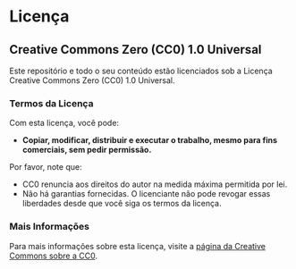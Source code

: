 # Licença

## Creative Commons Zero (CC0) 1.0 Universal

Este repositório e todo o seu conteúdo estão licenciados sob a Licença Creative Commons Zero (CC0) 1.0 Universal.

### Termos da Licença

Com esta licença, você pode:

- **Copiar, modificar, distribuir e executar o trabalho, mesmo para fins comerciais, sem pedir permissão.**

Por favor, note que:

- CC0 renuncia aos direitos do autor na medida máxima permitida por lei.
- Não há garantias fornecidas. O licenciante não pode revogar essas liberdades desde que você siga os termos da licença.

### Mais Informações

Para mais informações sobre esta licença, visite a [página da Creative Commons sobre a CC0](https://creativecommons.org/publicdomain/zero/1.0/).
